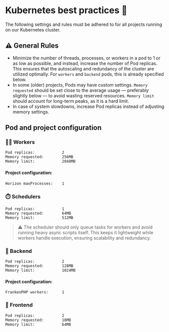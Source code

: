 # Kubernetes best practices 🤝
The following settings and rules must be adhered to for all projects running on our Kubernetes cluster.

## ⚠️ General Rules
- Minimize the number of threads, processes, or workers in a pod to 1 or as low as possible, and instead, increase the number of Pod replicas. This ensures that the autoscaling and redundancy of the cluster are utilized optimally. For `workers` and `backend` pods, this is already specified below.
- In some (older) projects, Pods may have custom settings. `Memory requested` should be set close to the average usage — preferably slightly below — to avoid wasting reserved resources. `Memory limit` should account for long-term peaks, as it is a hard limit.
- In case of system slowdowns, increase Pod replicas instead of adjusting memory settings.

## Pod and project configuration

### 💪🏻 Workers
```
Pod replicas:            2
Memory requested:        256MB
Memory limit:            2048MB
```
#### Project configuration:
```
Horizon maxProcesses:    1
```

### ⏱️ Schedulers
```
Pod replicas:            1
Memory requested:        64MB
Memory limit:            512MB
```
> ⚠️ The scheduler should only queue tasks for workers and avoid running heavy async scripts itself. This keeps it lightweight while workers handle execution, ensuring scalability and redundancy.

### 👾 Backend
```
Pod replicas:            2
Memory requested:        128MB
Memory limit:            1024MB
```
#### Project configuration:
```
FrankenPHP workers:      1
```

### 🎨 Frontend
```
Pod replicas:            2
Memory requested:        16MB
Memory limit:            64MB
```